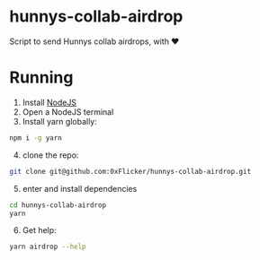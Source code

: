 # hunnys-collab-airdrop

Script to send Hunnys collab airdrops, with :heart:

# Running

1. Install [NodeJS](https://nodejs.org/en/)
2. Open a NodeJS terminal
3. Install yarn globally:

```bash
npm i -g yarn
```

4. clone the repo:

```bash
git clone git@github.com:0xFlicker/hunnys-collab-airdrop.git
```

5. enter and install dependencies

```bash
cd hunnys-collab-airdrop
yarn
```

6. Get help:

```bash
yarn airdrop --help
```
